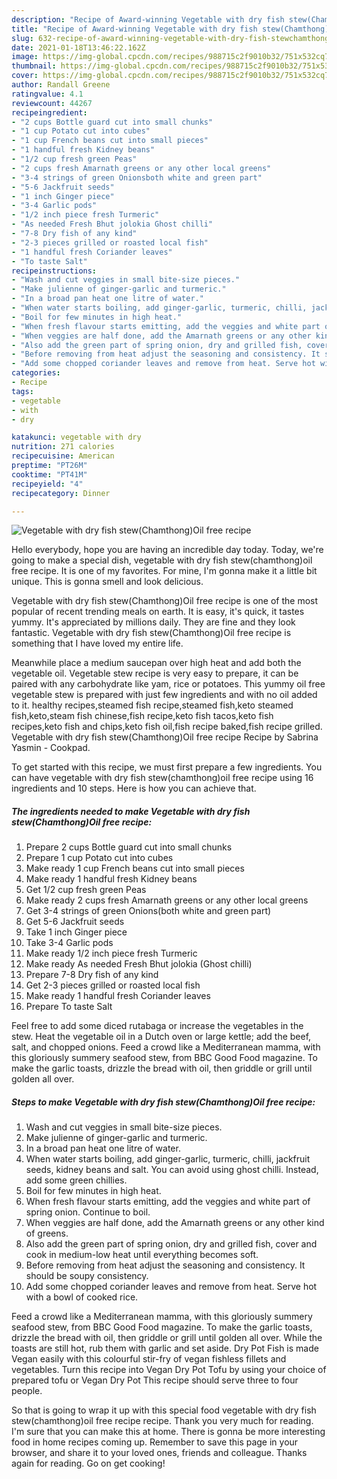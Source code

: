 ```yaml
---
description: "Recipe of Award-winning Vegetable with dry fish stew(Chamthong)Oil free recipe"
title: "Recipe of Award-winning Vegetable with dry fish stew(Chamthong)Oil free recipe"
slug: 632-recipe-of-award-winning-vegetable-with-dry-fish-stewchamthongoil-free-recipe
date: 2021-01-18T13:46:22.162Z
image: https://img-global.cpcdn.com/recipes/988715c2f9010b32/751x532cq70/vegetable-with-dry-fish-stewchamthongoil-free-recipe-recipe-main-photo.jpg
thumbnail: https://img-global.cpcdn.com/recipes/988715c2f9010b32/751x532cq70/vegetable-with-dry-fish-stewchamthongoil-free-recipe-recipe-main-photo.jpg
cover: https://img-global.cpcdn.com/recipes/988715c2f9010b32/751x532cq70/vegetable-with-dry-fish-stewchamthongoil-free-recipe-recipe-main-photo.jpg
author: Randall Greene
ratingvalue: 4.1
reviewcount: 44267
recipeingredient:
- "2 cups Bottle guard cut into small chunks"
- "1 cup Potato cut into cubes"
- "1 cup French beans cut into small pieces"
- "1 handful fresh Kidney beans"
- "1/2 cup fresh green Peas"
- "2 cups fresh Amarnath greens or any other local greens"
- "3-4 strings of green Onionsboth white and green part"
- "5-6 Jackfruit seeds"
- "1 inch Ginger piece"
- "3-4 Garlic pods"
- "1/2 inch piece fresh Turmeric"
- "As needed Fresh Bhut jolokia Ghost chilli"
- "7-8 Dry fish of any kind"
- "2-3 pieces grilled or roasted local fish"
- "1 handful fresh Coriander leaves"
- "To taste Salt"
recipeinstructions:
- "Wash and cut veggies in small bite-size pieces."
- "Make julienne of ginger-garlic and turmeric."
- "In a broad pan heat one litre of water."
- "When water starts boiling, add ginger-garlic, turmeric, chilli, jackfruit seeds, kidney beans and salt. You can avoid using ghost chilli. Instead, add some green chillies."
- "Boil for few minutes in high heat."
- "When fresh flavour starts emitting, add the veggies and white part of spring onion. Continue to boil."
- "When veggies are half done, add the Amarnath greens or any other kind of greens."
- "Also add the green part of spring onion, dry and grilled fish, cover and cook in medium-low heat until everything becomes soft."
- "Before removing from heat adjust the seasoning and consistency. It should be soupy consistency."
- "Add some chopped coriander leaves and remove from heat. Serve hot with a bowl of cooked rice."
categories:
- Recipe
tags:
- vegetable
- with
- dry

katakunci: vegetable with dry 
nutrition: 271 calories
recipecuisine: American
preptime: "PT26M"
cooktime: "PT41M"
recipeyield: "4"
recipecategory: Dinner

---
```



![Vegetable with dry fish stew(Chamthong)Oil free recipe](https://img-global.cpcdn.com/recipes/988715c2f9010b32/751x532cq70/vegetable-with-dry-fish-stewchamthongoil-free-recipe-recipe-main-photo.jpg)

Hello everybody, hope you are having an incredible day today. Today, we're going to make a special dish, vegetable with dry fish stew(chamthong)oil free recipe. It is one of my favorites. For mine, I'm gonna make it a little bit unique. This is gonna smell and look delicious.

Vegetable with dry fish stew(Chamthong)Oil free recipe is one of the most popular of recent trending meals on earth. It is easy, it's quick, it tastes yummy. It's appreciated by millions daily. They are fine and they look fantastic. Vegetable with dry fish stew(Chamthong)Oil free recipe is something that I have loved my entire life.

Meanwhile place a medium saucepan over high heat and add both the vegetable oil. Vegetable stew recipe is very easy to prepare, it can be paired with any carbohydrate like yam, rice or potatoes. This yummy oil free vegetable stew is prepared with just few ingredients and with no oil added to it. healthy recipes,steamed fish recipe,steamed fish,keto steamed fish,keto,steam fish chinese,fish recipe,keto fish tacos,keto fish recipes,keto fish and chips,keto fish oil,fish recipe baked,fish recipe grilled. Vegetable with dry fish stew(Chamthong)Oil free recipe Recipe by Sabrina Yasmin - Cookpad.


To get started with this recipe, we must first prepare a few ingredients. You can have vegetable with dry fish stew(chamthong)oil free recipe using 16 ingredients and 10 steps. Here is how you can achieve that.

<!--inarticleads1-->

##### The ingredients needed to make Vegetable with dry fish stew(Chamthong)Oil free recipe:

1. Prepare 2 cups Bottle guard cut into small chunks
1. Prepare 1 cup Potato cut into cubes
1. Make ready 1 cup French beans cut into small pieces
1. Make ready 1 handful fresh Kidney beans
1. Get 1/2 cup fresh green Peas
1. Make ready 2 cups fresh Amarnath greens or any other local greens
1. Get 3-4 strings of green Onions(both white and green part)
1. Get 5-6 Jackfruit seeds
1. Take 1 inch Ginger piece
1. Take 3-4 Garlic pods
1. Make ready 1/2 inch piece fresh Turmeric
1. Make ready As needed Fresh Bhut jolokia (Ghost chilli)
1. Prepare 7-8 Dry fish of any kind
1. Get 2-3 pieces grilled or roasted local fish
1. Make ready 1 handful fresh Coriander leaves
1. Prepare To taste Salt


Feel free to add some diced rutabaga or increase the vegetables in the stew. Heat the vegetable oil in a Dutch oven or large kettle; add the beef, salt, and chopped onions. Feed a crowd like a Mediterranean mamma, with this gloriously summery seafood stew, from BBC Good Food magazine. To make the garlic toasts, drizzle the bread with oil, then griddle or grill until golden all over. 

<!--inarticleads2-->

##### Steps to make Vegetable with dry fish stew(Chamthong)Oil free recipe:

1. Wash and cut veggies in small bite-size pieces.
1. Make julienne of ginger-garlic and turmeric.
1. In a broad pan heat one litre of water.
1. When water starts boiling, add ginger-garlic, turmeric, chilli, jackfruit seeds, kidney beans and salt. You can avoid using ghost chilli. Instead, add some green chillies.
1. Boil for few minutes in high heat.
1. When fresh flavour starts emitting, add the veggies and white part of spring onion. Continue to boil.
1. When veggies are half done, add the Amarnath greens or any other kind of greens.
1. Also add the green part of spring onion, dry and grilled fish, cover and cook in medium-low heat until everything becomes soft.
1. Before removing from heat adjust the seasoning and consistency. It should be soupy consistency.
1. Add some chopped coriander leaves and remove from heat. Serve hot with a bowl of cooked rice.


Feed a crowd like a Mediterranean mamma, with this gloriously summery seafood stew, from BBC Good Food magazine. To make the garlic toasts, drizzle the bread with oil, then griddle or grill until golden all over. While the toasts are still hot, rub them with garlic and set aside. Dry Pot Fish is made Vegan easily with this colourful stir-fry of vegan fishless fillets and vegetables. Turn this recipe into Vegan Dry Pot Tofu by using your choice of prepared tofu or Vegan Dry Pot This recipe should serve three to four people. 

So that is going to wrap it up with this special food vegetable with dry fish stew(chamthong)oil free recipe recipe. Thank you very much for reading. I'm sure that you can make this at home. There is gonna be more interesting food in home recipes coming up. Remember to save this page in your browser, and share it to your loved ones, friends and colleague. Thanks again for reading. Go on get cooking!
